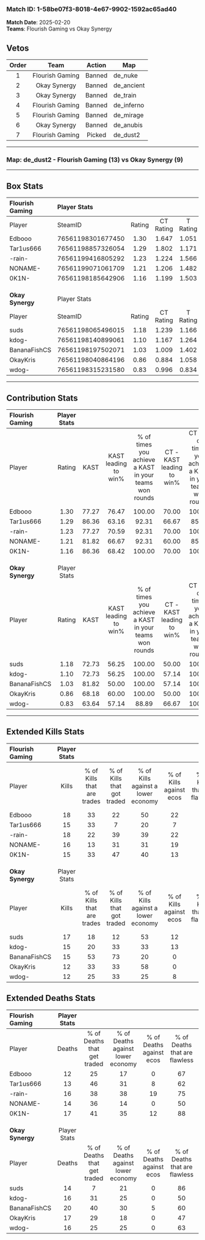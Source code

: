 ### Match ID: 1-58be07f3-8018-4e67-9902-1592ac65ad40  
**Match Date**: 2025-02-20  
**Teams**: Flourish Gaming vs Okay Synergy  

## Vetos  

| Order | Team | Action | Map |
| :---: | :--: | :----: | --- |
| 1 | Flourish Gaming | Banned | de_nuke |
| 2 | Okay Synergy | Banned | de_ancient |
| 3 | Okay Synergy | Banned | de_train |
| 4 | Flourish Gaming | Banned | de_inferno |
| 5 | Flourish Gaming | Banned | de_mirage |
| 6 | Okay Synergy | Banned | de_anubis |
| 7 | Flourish Gaming | Picked | de_dust2 |

---  

### **Map**: de_dust2 - Flourish Gaming (13) vs Okay Synergy (9)  
---  

## Box Stats  

| **Flourish Gaming** | Player Stats      |        |           |          |       |      |       |         |        |      |     |
| :- | :- | :-: | :-: | :-: | :-: | :-: | :-: | :-: | :-: | :-: | :-: |
| Player              | SteamID           | Rating | CT Rating | T Rating | KAST  | ADR  | Kills | Assists | Deaths | K/D  | HS% |
| Edbooo              | 76561198301677450 |  1.30  |   1.647   |  1.051   | 77.27 | 78.9 |  18   |    2    |   12   | 1.50 | 72  |
| Tar1us666           | 76561198857326054 |  1.29  |   1.802   |  1.171   | 86.36 | 91.5 |  15   |    7    |   13   | 1.15 | 73  |
| -rain-              | 76561199416805292 |  1.23  |   1.224   |  1.566   | 77.27 | 81.8 |  18   |    6    |   16   | 1.13 | 61  |
| NONAME-             | 76561199071061709 |  1.21  |   1.206   |  1.482   | 81.82 | 75.8 |  16   |    4    |   14   | 1.14 | 50  |
| 0K1N-               | 76561198185642906 |  1.16  |   1.199   |  1.503   | 86.36 | 73.0 |  15   |   12    |   17   | 0.88 | 60  |
|                     |                   |        |           |          |       |      |       |         |        |      |     |
|                     |                   |        |           |          |       |      |       |         |        |      |     |
|                     |                   |        |           |          |       |      |       |         |        |      |     |
| **Okay Synergy**    | Player Stats      |        |           |          |       |      |       |         |        |      |     |
| Player              | SteamID           | Rating | CT Rating | T Rating | KAST  | ADR  | Kills | Assists | Deaths | K/D  | HS% |
| suds                | 76561198065496015 |  1.18  |   1.239   |  1.166   | 72.73 | 70.9 |  17   |    6    |   14   | 1.21 | 35  |
| kdog-               | 76561198140899061 |  1.10  |   1.167   |  1.264   | 72.73 | 85.3 |  15   |    7    |   16   | 0.94 | 40  |
| BananaFishCS        | 76561198197502071 |  1.03  |   1.009   |  1.402   | 81.82 | 76.1 |  15   |    5    |   20   | 0.75 | 66  |
| OkayKris            | 76561198040864196 |  0.86  |   0.884   |  1.058   | 68.18 | 69.8 |  12   |    3    |   17   | 0.71 | 58  |
| wdog-               | 76561198315231580 |  0.83  |   0.996   |  0.834   | 63.64 | 66.1 |  12   |    3    |   16   | 0.75 | 41  |
---  

## Contribution Stats  

| **Flourish Gaming** | Player Stats |       |                      |                                                        |                           |                                                             |                          |                                                            |
| :- | :-: | :-: | :-: | :-: | :-: | :-: | :-: | :-: |
| Player              |    Rating    | KAST  | KAST leading to win% | % of times you achieve a KAST in your teams won rounds | CT - KAST leading to win% | CT - % of times you achieve a KAST in your teams won rounds | T - KAST leading to win% | T - % of times you achieve a KAST in your teams won rounds |
| Edbooo              |     1.30     | 77.27 |        76.47         |                         100.00                         |           70.00           |                           100.00                            |          85.71           |                           100.00                           |
| Tar1us666           |     1.29     | 86.36 |        63.16         |                         92.31                          |           66.67           |                            85.71                            |          60.00           |                           100.00                           |
| -rain-              |     1.23     | 77.27 |        70.59         |                         92.31                          |           70.00           |                           100.00                            |          71.43           |                           83.33                            |
| NONAME-             |     1.21     | 81.82 |        66.67         |                         92.31                          |           60.00           |                            85.71                            |          75.00           |                           100.00                           |
| 0K1N-               |     1.16     | 86.36 |        68.42         |                         100.00                         |           70.00           |                           100.00                            |          66.67           |                           100.00                           |
|                     |              |       |                      |                                                        |                           |                                                             |                          |                                                            |
|                     |              |       |                      |                                                        |                           |                                                             |                          |                                                            |
|                     |              |       |                      |                                                        |                           |                                                             |                          |                                                            |
| **Okay Synergy**    | Player Stats |       |                      |                                                        |                           |                                                             |                          |                                                            |
| Player              |    Rating    | KAST  | KAST leading to win% | % of times you achieve a KAST in your teams won rounds | CT - KAST leading to win% | CT - % of times you achieve a KAST in your teams won rounds | T - KAST leading to win% | T - % of times you achieve a KAST in your teams won rounds |
| suds                |     1.18     | 72.73 |        56.25         |                         100.00                         |           50.00           |                           100.00                            |          62.50           |                           100.00                           |
| kdog-               |     1.10     | 72.73 |        56.25         |                         100.00                         |           57.14           |                           100.00                            |          55.56           |                           100.00                           |
| BananaFishCS        |     1.03     | 81.82 |        50.00         |                         100.00                         |           57.14           |                           100.00                            |          45.45           |                           100.00                           |
| OkayKris            |     0.86     | 68.18 |        60.00         |                         100.00                         |           50.00           |                           100.00                            |          71.43           |                           100.00                           |
| wdog-               |     0.83     | 63.64 |        57.14         |                         88.89                          |           66.67           |                           100.00                            |          50.00           |                           80.00                            |
---  

## Extended Kills Stats  

| **Flourish Gaming** | Player Stats |                            |                            |                                    |                         |                              |                                 |                                       |                    |           |
| :- | :-: | :-: | :-: | :-: | :-: | :-: | :-: | :-: | :-: | :-: |
| Player              |    Kills     | % of Kills that are trades | % of Kills that got traded | % of Kills against a lower economy | % of Kills against ecos | % of Kills that are flawless | % of Kills that are close duels | % of Kills that are assisted by flash | Pistol Round Kills | AWP Kills |
| Edbooo              |      18      |             33             |             22             |                 50                 |           22            |              61              |                6                |                   6                   |         0          |     0     |
| Tar1us666           |      15      |             33             |             7              |                 20                 |            7            |              60              |                7                |                  20                   |         0          |     4     |
| -rain-              |      18      |             22             |             39             |                 39                 |           22            |              67              |               11                |                   0                   |         0          |     0     |
| NONAME-             |      16      |             13             |             31             |                 31                 |           19            |              63              |                0                |                  13                   |         0          |     1     |
| 0K1N-               |      15      |             33             |             47             |                 40                 |           13            |              53              |                0                |                  13                   |         4          |     1     |
|                     |              |                            |                            |                                    |                         |                              |                                 |                                       |                    |           |
|                     |              |                            |                            |                                    |                         |                              |                                 |                                       |                    |           |
|                     |              |                            |                            |                                    |                         |                              |                                 |                                       |                    |           |
| **Okay Synergy**    | Player Stats |                            |                            |                                    |                         |                              |                                 |                                       |                    |           |
| Player              |    Kills     | % of Kills that are trades | % of Kills that got traded | % of Kills against a lower economy | % of Kills against ecos | % of Kills that are flawless | % of Kills that are close duels | % of Kills that are assisted by flash | Pistol Round Kills | AWP Kills |
| suds                |      17      |             18             |             12             |                 53                 |           12            |              94              |                0                |                   0                   |         4          |     1     |
| kdog-               |      15      |             20             |             33             |                 33                 |           13            |              60              |                0                |                   7                   |         0          |     0     |
| BananaFishCS        |      15      |             53             |             73             |                 20                 |            0            |              53              |                0                |                   0                   |         0          |     2     |
| OkayKris            |      12      |             33             |             33             |                 58                 |            0            |              75              |                0                |                   0                   |         0          |     1     |
| wdog-               |      12      |             25             |             33             |                 25                 |            8            |              58              |                8                |                   8                   |         0          |     2     |
## Extended Deaths Stats  

| **Flourish Gaming** | Player Stats |                             |                                   |                          |                               |                            |                           |               |
| :- | :-: | :-: | :-: | :-: | :-: | :-: | :-: | :-: |
| Player              |    Deaths    | % of Deaths that get traded | % of Deaths against lower economy | % of Deaths against ecos | % of Deaths that are flawless | % of Deaths that are close | % of Deaths while blinded | Deaths to AWP |
| Edbooo              |      12      |             25              |                17                 |            0             |              67               |             8              |             0             |       1       |
| Tar1us666           |      13      |             46              |                31                 |            8             |              62               |             0              |             0             |       1       |
| -rain-              |      16      |             38              |                38                 |            19            |              75               |             0              |             0             |       0       |
| NONAME-             |      14      |             36              |                14                 |            0             |              50               |             0              |            14             |       0       |
| 0K1N-               |      17      |             41              |                35                 |            12            |              88               |             0              |             0             |       2       |
|                     |              |                             |                                   |                          |                               |                            |                           |               |
|                     |              |                             |                                   |                          |                               |                            |                           |               |
|                     |              |                             |                                   |                          |                               |                            |                           |               |
| **Okay Synergy**    | Player Stats |                             |                                   |                          |                               |                            |                           |               |
| Player              |    Deaths    | % of Deaths that get traded | % of Deaths against lower economy | % of Deaths against ecos | % of Deaths that are flawless | % of Deaths that are close | % of Deaths while blinded | Deaths to AWP |
| suds                |      14      |              7              |                21                 |            0             |              86               |             0              |             0             |       0       |
| kdog-               |      16      |             31              |                25                 |            0             |              50               |             13             |             6             |       1       |
| BananaFishCS        |      20      |             40              |                30                 |            5             |              60               |             0              |            15             |       2       |
| OkayKris            |      17      |             29              |                18                 |            0             |              47               |             6              |            12             |       0       |
| wdog-               |      16      |             25              |                25                 |            0             |              63               |             6              |            13             |       1       |

